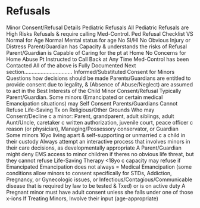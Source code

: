 # Refusals

Minor Consent/Refusal Details
Pediatric Refusals
All Pediatric Refusals are High Risks Refusals & require calling Med-Control.
Ped Refusal Checklist
VS Normal for Age
Normal Mental status for age
No SI/HI
No Obvious Injury or Distress
Parent/Guardian has Capacity & understands the risks of Refusal
Parent/Guardian is Capable of Caring for the pt at Home
No Concerns for Home Abuse
Pt Instructed to Call Back at Any Time
Med-Control has been Contacted
All of the above is Fully Documented
Next section................................
Informed/Substituted Consent for Minors Questions how
decisions should be made
Parents/Guardians are entitled to provide consent due to
legality, & (Absence of Abuse/Neglect) are assumed to
act in the Best Interests of the Child
Minor Consent/Refusal
Typically Parent/Guardian.
Some minors (Emancipated or certain medical Emancipation situations) may Self Consent
Parents/Guardians Cannot Refuse Life-Saving Tx on Religious/Other Grounds
Who may Consent/Decline c a minor: Parent, grandparent, adult siblings, adult Aunt/Uncle, caretaker c written authorization, juvenile court, peace officer c reason (or physician), Managing/Possessory conservator, or Guardian
Some minors 16yo living apart & self-supporting or unmarried c a child in their custody
Always attempt an interactive process that involves minors in their care decisions, as developmentally appropriate
A Parent/Guardian might deny EMS access to minor children if theres no obvious life threat, but they cannot refuse Life-Saving Therapy
<18yo c capacity may refuse if Emancipated
Emancipation does not always = Medical Emancipation (some conditions allow minors to consent specifically for STDs, Addiction, Pregnancy, or Gynecologic issues, or Infectious/Contagious/Communicable disease that is required by law to be tested & Txed) or is on active duty
A Pregnant minor must have adult consent unless she falls under one of those x-ions
If Treating Minors, Involve their input (age-appropriate)
